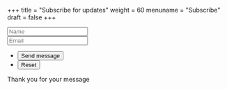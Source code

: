 +++
title = "Subscribe for updates"
weight = 60
menuname = "Subscribe"
draft = false
+++

<form id="contactform" method="post" action="https://formspree.io/contact@obdb.org">
	<div class="field half first">
		<input type="text" name="name" id="name" placeholder="Name"/>
	</div>
	<div class="field half">
		<input type="email" id="email" name="email" placeholder="Email">
	</div>
	<ul class="actions">
		<li><input type="submit" value="Send message" class="special" /></li>
		<li><input type="reset" value="Reset" /></li>
	</ul>
	<input type="hidden" name="_next" value="#thankyou" />
	<input type="hidden" name="_subject" value="Contact form entry" />
	<input type="text" name="_gotcha" style="display:none" />
</form>
<span id="contact sent">Thank you for your message</span>

<script>
$(document).ready(function($) {
    $(function(){
        if (window.location.search == "#thankyou") {
        	$('#contactform').hide();
        	$('#contactformsent').show();
        } else {
        	$('#contactformsent').hide();
        }
    });
});
</script>
